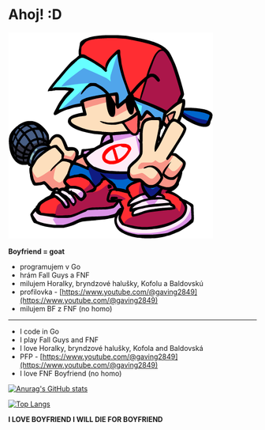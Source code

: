 # Ahoj! :D

![bf](https://github.com/MatusOllah/MatusOllah/blob/main/bf.png)

**Boyfriend = goat**

- programujem v Go
- hrám Fall Guys a FNF
- milujem Horalky, bryndzové halušky, Kofolu a Baldovskú
- profilovka - [https://www.youtube.com/@gaving2849](https://www.youtube.com/@gaving2849)
- milujem BF z FNF (no homo)

---

- I code in Go
- I play Fall Guys and FNF
- I love Horalky, bryndzové halušky, Kofola and Baldovská
- PFP - [https://www.youtube.com/@gaving2849](https://www.youtube.com/@gaving2849)
- I love FNF Boyfriend (no homo)


[![Anurag's GitHub stats](https://github-readme-stats.vercel.app/api?username=MatusOllah&theme=dark)](https://github.com/anuraghazra/github-readme-stats)

[![Top Langs](https://github-readme-stats.vercel.app/api/top-langs/?username=MatusOllah&theme=dark&layout=compact)](https://github.com/anuraghazra/github-readme-stats)

**I LOVE BOYFRIEND I WILL DIE FOR BOYFRIEND**
